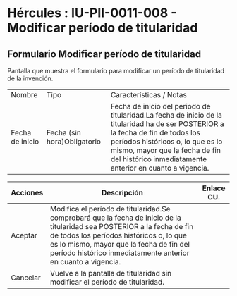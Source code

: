# Hércules : IU\-PII\-0011\-008 \- Modificar período de titularidad



## Formulario Modificar período de titularidad

Pantalla que muestra el formulario para modificar un período de titularidad de la invención.



|  | | |
| --- | --- | --- |
| Nombre | Tipo | Características / Notas |
| Fecha de inicio | Fecha (sin hora)Obligatorio | Fecha de inicio del periodo de titularidad.La fecha de inicio de la titularidad ha de ser POSTERIOR a la fecha de fin de todos los períodos históricos o, lo que es lo mismo, mayor que la fecha de fin del histórico inmediatamente anterior en cuanto a vigencia. |



| Acciones | Descripción | Enlace CU. |
| --- | --- | --- |
| Aceptar | Modifica el período de titularidad.Se comprobará que la fecha de inicio de la titularidad sea POSTERIOR a la fecha de fin de todos los períodos históricos o, lo que es lo mismo, mayor que la fecha de fin del período histórico inmediatamente anterior en cuanto a vigencia. |  |
| Cancelar | Vuelve a la pantalla de titularidad sin modificar el período de titularidad. |  |




